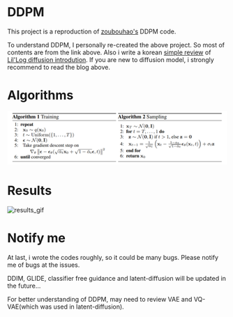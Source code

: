 # DDPM
This project is a reproduction of [zoubouhao's](https://github.com/zoubohao/DenoisingDiffusionProbabilityModel-ddpm-) DDPM code.

To understand DDPM, I personally re-created the above project. So most of contents are from the link above.
Also i write a korean [simple review](https://clumsy-mustard-c19.notion.site/Diffusion-Model-c41dfaa0f67943ba81238b1d11efe2e7) of [Lil'Log diffusion introdution](https://lilianweng.github.io/posts/2021-07-11-diffusion-models/).
If you are new to diffusion model, i strongly recommend to read the blog above.


# Algorithms
![main_img](imgs/main_algorithm.png)


# Results

![results_gif](imgs/result3.gif)
# Notify me

At last, i wrote the codes roughly, so it could be many bugs. Please notify me of bugs at the issues.

DDIM, GLIDE, classifier free guidance and latent-diffusion will be updated in the future...

For better understanding of DDPM, may need to review VAE and VQ-VAE(which was used in latent-diffusion).
